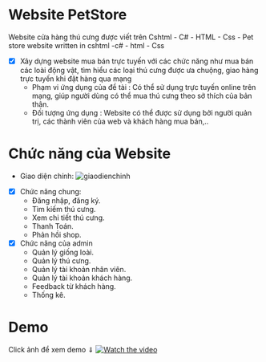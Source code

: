 # Website PetStore
Website cửa hàng thú cưng được viết trên Cshtml - C# - HTML - Css - Pet store website written in cshtml -c# - html - Css

- [x] Xây dựng website mua bán trực tuyến với các chức năng như mua bán các loài động vật, tìm hiểu các loại thú cưng được ưa chuộng, giao hàng trực tuyến khi đặt hàng qua mạng
  - Phạm vi ứng dụng của đề tài : Có thể sử dụng trực tuyến online trên mạng, giúp người dùng có thể mua thú cưng theo sở thích của bản thân.
  - Đối tượng ứng dụng : Website có thể được sử dụng bởi người quản trị, các thành viên của web và khách hàng mua bán,..

# Chức năng của Website
- Giao diện chính:
  ![giaodienchinh](https://user-images.githubusercontent.com/83421255/174752326-9721a9ce-bf4e-4017-a850-1bd702b71a93.PNG)

- [x] Chức năng chung:
  - Đăng nhập, đăng ký.
  - Tìm kiếm thú cưng.
  - Xem chi tiết thú cưng.
  - Thanh Toán.
  - Phản hồi shop.
- [x] Chức năng của admin
  - Quản lý giống loài.
  - Quản lý thú cưng.
  - Quản lý tài khoản nhân viên.
  - Quản lý tài khoản khách hàng.
  - Feedback từ khách hàng.
  - Thống kê.

# Demo 
Click ảnh để xem demo ⇓
[![Watch the video](https://user-images.githubusercontent.com/83421255/174752326-9721a9ce-bf4e-4017-a850-1bd702b71a93.PNG)](https://firebasestorage.googleapis.com/v0/b/qlvideoimage.appspot.com/o/VideoDemoWebPetStore.mp4?alt=media&token=71e23cd9-c069-4469-b473-b63b66e12356)
